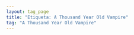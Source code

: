 ```yaml
---
layout: tag_page
title: "Etiqueta: A Thousand Year Old Vampire"
tag: "A Thousand Year Old Vampire"
---
```

